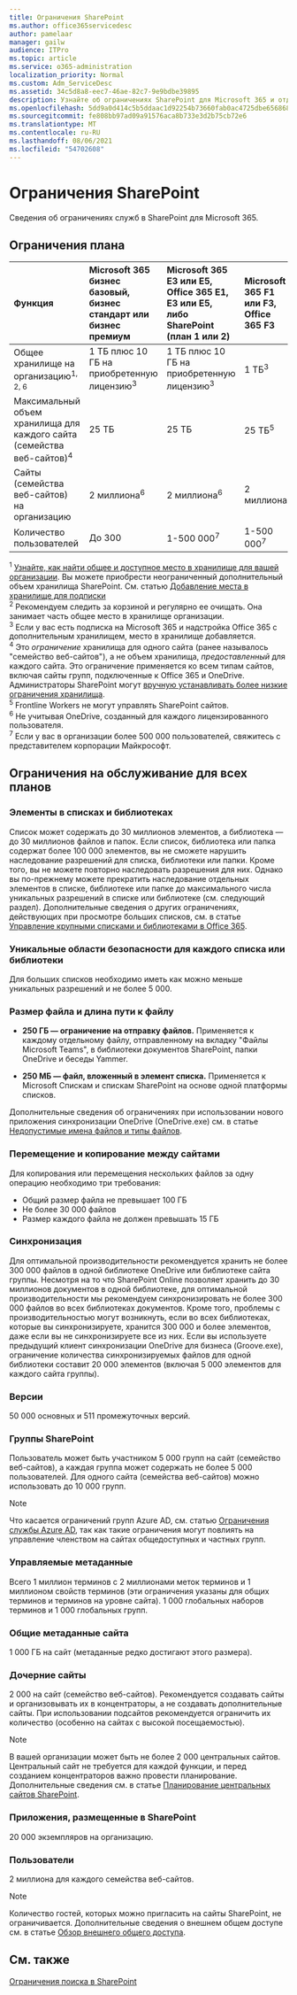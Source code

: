 ```yaml
---
title: Ограничения SharePoint
ms.author: office365servicedesc
author: pamelaar
manager: gailw
audience: ITPro
ms.topic: article
ms.service: o365-administration
localization_priority: Normal
ms.custom: Adm_ServiceDesc
ms.assetid: 34c5d8a8-eec7-46ae-82c7-9e9bdbe39895
description: Узнайте об ограничениях SharePoint для Microsoft 365 и отдельных планов.
ms.openlocfilehash: 5dd9a0d414c5b5ddaac1d92254b73660fab0ac4725dbe656868df8889faa674d
ms.sourcegitcommit: fe808bb97ad09a91576aca8b733e3d2b75cb72e6
ms.translationtype: MT
ms.contentlocale: ru-RU
ms.lasthandoff: 08/06/2021
ms.locfileid: "54702608"
---
```

# <a name="sharepoint-limits"></a>Ограничения SharePoint

Сведения об ограничениях служб в SharePoint для Microsoft 365.
  
## <a name="limits-by-plan"></a>Ограничения плана 

| Функция | Microsoft 365 бизнес базовый, бизнес стандарт или бизнес премиум | Microsoft 365 E3 или E5, Office 365 E1, E3 или E5, либо SharePoint (план 1 или 2) | Microsoft 365 F1 или F3, Office 365 F3 |
|:-----|:-----|:-----|:-----|
|Общее хранилище на организацию<sup>1, 2, 6</sup> <br/> |1 ТБ плюс 10 ГБ на приобретенную лицензию<sup>3</sup>  <br/> |1 ТБ плюс 10 ГБ на приобретенную лицензию<sup>3</sup> <br/> |1 ТБ<sup>3</sup> <br/> |
|Максимальный объем хранилища для каждого сайта (семейства веб-сайтов)<sup>4</sup><br/> |25 ТБ <br/> |25 ТБ <br/> |25 ТБ<sup>5</sup> <br/> |
|Сайты (семейства веб-сайтов) на организацию  <br/> |2 миллиона<sup>6</sup> <br/> |2 миллиона<sup>6</sup> <br/> |2 миллиона<br/> |
|Количество пользователей  <br/> |До 300  <br/> |1-500 000<sup>7</sup> <br/> |1-500 000<sup>7</sup> <br/> |
   
<sup>1</sup> [Узнайте, как найти общее и доступное место в хранилище для вашей организации](/sharepoint/manage-site-collection-storage-limits). Вы можете приобрести неограниченный дополнительный объем хранилища SharePoint. См. статью [Добавление места в хранилище для подписки](/office365/admin/subscriptions-and-billing/add-storage-space) 
<br/><sup>2</sup> Рекомендуем следить за корзиной и регулярно ее очищать. Она занимает часть общее место в хранилище организации. 
<br/> <sup>3</sup> Если у вас есть подписка на Microsoft 365 и надстройка Office 365 с дополнительным хранилищем, место в хранилище добавляется. 
<br/> <sup>4</sup> Это *ограничение* хранилища для одного сайта (ранее называлось "семейство веб-сайтов"), а не объем хранилища, *предоставленный* для каждого сайта. Это ограничение применяется ко всем типам сайтов, включая сайты групп, подключенные к Office 365 и OneDrive. Администраторы SharePoint могут [вручную устанавливать более низкие ограничения хранилища](/sharepoint/manage-site-collection-storage-limits#manage-individual-site-storage-limits). 
<br/> <sup>5</sup> Frontline Workers не могут управлять SharePoint сайтов. 
<br/> <sup>6</sup> Не учитывая OneDrive, созданный для каждого лицензированного пользователя. 
<br/> <sup>7</sup> Если у вас в организации более 500 000 пользователей, свяжитесь с представителем корпорации Майкрософт. 
  
## <a name="service-limits-for-all-plans"></a>Ограничения на обслуживание для всех планов

### <a name="items-in-lists-and-libraries"></a>Элементы в списках и библиотеках

Список может содержать до 30 миллионов элементов, а библиотека — до 30 миллионов файлов и папок. Если список, библиотека или папка содержат более 100 000 элементов, вы не сможете нарушить наследование разрешений для списка, библиотеки или папки. Кроме того, вы не можете повторно наследовать разрешения для них. Однако вы по-прежнему можете прекратить наследование отдельных элементов в списке, библиотеке или папке до максимального числа уникальных разрешений в списке или библиотеке (см. следующий раздел). Дополнительные сведения о других ограничениях, действующих при просмотре больших списков, см. в статье [Управление крупными списками и библиотеками в Office 365](https://support.office.com/article/b4038448-ec0e-49b7-b853-679d3d8fb784).

### <a name="unique-security-scopes-per-list-or-library"></a>Уникальные области безопасности для каждого списка или библиотеки

Для больших списков необходимо иметь как можно меньше уникальных разрешений и не более 5 000.

### <a name="file-size-and-file-path-length"></a>Размер файла и длина пути к файлу

- **250 ГБ — ограничение на отправку файлов.** Применяется к каждому отдельному файлу, отправленному на вкладку "Файлы Microsoft Teams", в библиотеки документов SharePoint, папки OneDrive и беседы Yammer.

- **250 МБ — файл, вложенный в элемент списка.** Применяется к Microsoft Спискам и спискам SharePoint на основе одной платформы списков.

Дополнительные сведения об ограничениях при использовании нового приложения синхронизации OneDrive (OneDrive.exe) см. в статье [Недопустимые имена файлов и типы файлов](https://support.office.com/article/64883a5d-228e-48f5-b3d2-eb39e07630fa).

### <a name="moving-and-copying-across-sites"></a>Перемещение и копирование между сайтами

Для копирования или перемещения нескольких файлов за одну операцию необходимо три требования:

- Общий размер файла не превышает 100 ГБ
- Не более 30 000 файлов
- Размер каждого файла не должен превышать 15 ГБ

### <a name="sync"></a>Синхронизация

Для оптимальной производительности рекомендуется хранить не более 300 000 файлов в одной библиотеке OneDrive или библиотеке сайта группы. Несмотря на то что SharePoint Online позволяет хранить до 30 миллионов документов в одной библиотеке, для оптимальной производительности мы рекомендуем синхронизировать не более 300 000 файлов во всех библиотеках документов. Кроме того, проблемы с производительностью могут возникнуть, если во всех библиотеках, которые вы синхронизируете, хранится 300 000 и более элементов, даже если вы не синхронизируете все из них. Если вы используете предыдущий клиент синхронизации OneDrive для бизнеса (Groove.exe), ограничение количества синхронизируемых файлов для одной библиотеки составит 20 000 элементов (включая 5 000 элементов для каждого сайта группы).

### <a name="versions"></a>Версии

50 000 основных и 511 промежуточных версий.

### <a name="sharepoint-groups"></a>Группы SharePoint

Пользователь может быть участником 5 000 групп на сайт (семейство веб-сайтов), а каждая группа может содержать не более 5 000 пользователей. Для одного сайта (семейства веб-сайтов) можно использовать до 10 000 групп.

> [!NOTE]
> Что касается ограничений групп Azure AD, см. статью [Ограничения службы Azure AD](/azure/active-directory/users-groups-roles/directory-service-limits-restrictions), так как такие ограничения могут повлиять на управление членством на сайтах общедоступных и частных групп.

### <a name="managed-metadata"></a>Управляемые метаданные

Всего 1 миллион терминов с 2 миллионами меток терминов и 1 миллионом свойств терминов (эти ограничения указаны для общих терминов и терминов на уровне сайта). 1 000 глобальных наборов терминов и 1 000 глобальных групп.

### <a name="overall-site-metadata"></a>Общие метаданные сайта

1 000 ГБ на сайт (метаданные редко достигают этого размера).

### <a name="subsites"></a>Дочерние сайты

2 000 на сайт (семейство веб-сайтов). Рекомендуется создавать сайты и организовывать их в концентраторы, а не создавать дополнительные сайты. При использовании подсайтов рекомендуется ограничить их количество (особенно на сайтах с высокой посещаемостью).

> [!NOTE]
> В вашей организации может быть не более 2 000 центральных сайтов. Центральный сайт не требуется для каждой функции, и перед созданием концентраторов важно провести планирование. Дополнительные сведения см. в статье [Планирование центральных сайтов SharePoint](/sharepoint/planning-hub-sites).

### <a name="sharepoint-hosted-applications"></a>Приложения, размещенные в SharePoint

20 000 экземпляров на организацию.

### <a name="users"></a>Пользователи

2 миллиона для каждого семейства веб-сайтов.

> [!NOTE]
> Количество гостей, которых можно пригласить на сайты SharePoint, не ограничивается. Дополнительные сведения о внешнем общем доступе см. в статье [Обзор внешнего общего доступа](/sharepoint/external-sharing-overview).

## <a name="see-also"></a>См. также

[Ограничения поиска в SharePoint](/sharepoint/search-limits)